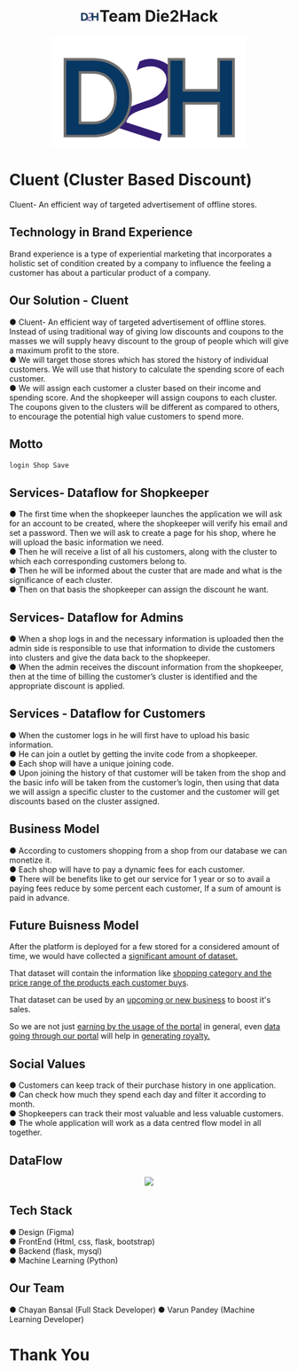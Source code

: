 
<h1 align="center"><img src="https://github.com/SRM-Hackathon/Die2Hack/blob/master/static/1.png" height="20px" >Team Die2Hack</h1>
<p align="center" ><img src="https://github.com/SRM-Hackathon/Die2Hack/blob/master/static/1.png" height="200px" ></p>

# Cluent (Cluster Based Discount)
Cluent- An efficient way of targeted advertisement of offline stores.

## Technology in Brand Experience

Brand experience is a type of experiential marketing that
incorporates a holistic set of condition created by a company
to influence the feeling a customer has about a particular
product of a company.

## Our Solution - Cluent

● Cluent- An efficient way of targeted advertisement of offline stores. Instead
of using traditional way of giving low discounts and coupons to the masses
we will supply heavy discount to the group of people which will give a
maximum profit to the store. <br>
● We will target those stores which has stored the history of individual
customers. We will use that history to calculate the spending score of each
customer.<br>
● We will assign each customer a cluster based on their income and spending
score. And the shopkeeper will assign coupons to each cluster. The coupons
given to the clusters will be different as compared to others, to encourage
the potential high value customers to spend more.

## Motto

```
login Shop Save
```

## Services- Dataflow for Shopkeeper

● The first time when the shopkeeper launches the application we
will ask for an account to be created, where the shopkeeper will
verify his email and set a password. Then we will ask to create a
page for his shop, where he will upload the basic information we
need.<br>
● Then he will receive a list of all his customers, along with the
cluster to which each corresponding customers belong to.<br>
● Then he will be informed about the custer that are made and what
is the significance of each cluster.<br>
● Then on that basis the shopkeeper can assign the discount he want.

## Services- Dataflow for Admins

● When a shop logs in and the necessary information is
uploaded then the admin side is responsible to use that
information to divide the customers into clusters and
give the data back to the shopkeeper.<br>
● When the admin receives the discount information from
the shopkeeper, then at the time of billing the
customer’s cluster is identified and the appropriate
discount is applied.

## Services - Dataflow for Customers

● When the customer logs in he will first have to upload his basic
information.<br>
● He can join a outlet by getting the invite code from a shopkeeper.<br>
● Each shop will have a unique joining code.<br>
● Upon joining the history of that customer will be taken from the
shop and the basic info will be taken from the customer’s login, then
using that data we will assign a specific cluster to the customer and
the customer will get discounts based on the cluster assigned.

## Business Model

● According to customers shopping from a shop from our
database we can monetize it.<br>
● Each shop will have to pay a dynamic fees for each
customer.<br>
● There will be benefits like to get our service for 1 year or
so to avail a paying fees reduce by some percent each
customer, If a sum of amount is paid in advance.

## Future Buisness Model

After the platform is deployed for a few stored for a considered amount of time, we would have collected a <u>significant amount of dataset.</u>

That dataset will contain the information like <u>shopping category and the price range of the products each customer buys</u>.

That dataset can be used by an <u>upcoming or new business</u> to boost it's sales.

So we are not just <u>earning by the usage of the portal</u> in general, even <u>data going through our portal</u> will help in <u>generating royalty.</u>

## Social Values

● Customers can keep track of their purchase history in
one application.<br>
● Can check how much they spend each day and filter it
according to month.<br>
● Shopkeepers can track their most valuable and less
valuable customers.<br>
● The whole application will work as a data centred flow
model in all together.

## DataFlow

<p align="center" ><img src="https://github.com/SRM-Hackathon/Die2Hack/blob/master/static/dataflow.png" height="200px" ></p>

## Tech Stack

● Design (Figma)<br>
● FrontEnd (Html, css, flask, bootstrap)<br>
● Backend (flask, mysql)<br>
● Machine Learning (Python)

## Our Team

● Chayan Bansal (Full Stack Developer)
● Varun Pandey (Machine Learning Developer)

# Thank You
